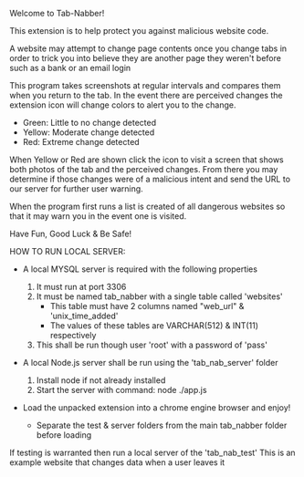 Welcome to Tab-Nabber!

This extension is to help protect you against malicious website code.

A website may attempt to change page contents once you change tabs in order to
trick you into believe they are another page they weren't before such as a bank
or an email login

This program takes screenshots at regular intervals and compares them when you
return to the tab. In the event there are perceived changes the extension icon
will change colors to alert you to the change.

- Green:     Little to no change detected
- Yellow:    Moderate change detected
- Red:       Extreme change detected

When Yellow or Red are shown click the icon to visit a screen that shows both
photos of the tab and the perceived changes. From there you may determine if those
changes were of a malicious intent and send the URL to our server for further
user warning.

When the program first runs a list is created of all dangerous websites so that
it may warn you in the event one is visited.

Have Fun, Good Luck & Be Safe!


HOW TO RUN LOCAL SERVER:

- A local MYSQL server is required with the following properties
  1. It must run at port 3306
  2. It must be named tab_nabber with a single table called 'websites'
      - This table must have 2 columns named "web_url" & 'unix_time_added'
      - The values of these tables are VARCHAR(512) & INT(11) respectively
  3. This shall be run though user 'root' with a password of 'pass'

- A local Node.js server shall be run using the 'tab_nab_server' folder
  1. Install node if not already installed
  2. Start the server with command: node ./app.js

- Load the unpacked extension into a chrome engine browser and enjoy!
  - Separate the test & server folders from the main tab_nabber folder before loading

If testing is warranted then run a local server of the 'tab_nab_test'
This is an example website that changes data when a user leaves it
